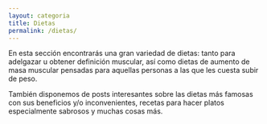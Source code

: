 ```yaml
---
layout: categoria
title: Dietas
permalink: /dietas/
---
```

En esta sección encontrarás una gran variedad de dietas: tanto para adelgazar u
obtener definición muscular, así como dietas de aumento de masa muscular pensadas 
para aquellas personas a las que les cuesta subir de peso.

También disponemos de posts interesantes sobre las dietas más famosas con sus 
beneficios y/o inconvenientes, recetas para hacer platos especialmente sabrosos 
y muchas cosas más.  
